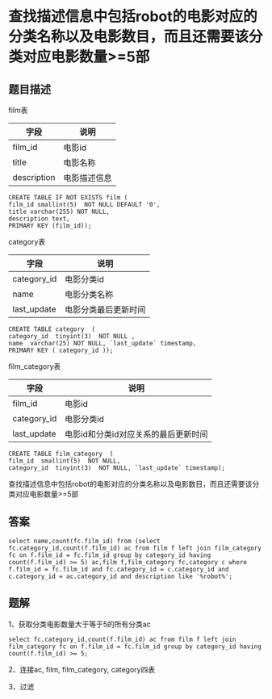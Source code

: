 <!--
 * @Author: your name
 * @Date: 2020-09-21 17:24:24
 * @LastEditTime: 2020-09-27 11:57:42
 * @LastEditors: your name
 * @Description: In User Settings Edit
 * @FilePath: \database-sql-combat\28.查找描述信息中包括robot的电影对应的分类名称以及电影数目.md
-->
# 查找描述信息中包括robot的电影对应的分类名称以及电影数目，而且还需要该分类对应电影数量>=5部

## 题目描述

film表

| 字段        | 说明         |
| ----------- | ------------ |
| film_id     | 电影id       |
| title       | 电影名称     |
| description | 电影描述信息 |

``` mysql
CREATE TABLE IF NOT EXISTS film (
film_id smallint(5)  NOT NULL DEFAULT '0',
title varchar(255) NOT NULL,
description text,
PRIMARY KEY (film_id));
```

category表

| 字段        | 说明                 |
| ----------- | -------------------- |
| category_id | 电影分类id           |
| name        | 电影分类名称         |
| last_update | 电影分类最后更新时间 |

``` mysql
CREATE TABLE category  (
category_id  tinyint(3)  NOT NULL ,
name  varchar(25) NOT NULL, `last_update` timestamp,
PRIMARY KEY ( category_id ));
```

film_category表

| 字段        | 说明                                 |
| ----------- | ------------------------------------ |
| film_id     | 电影id                               |
| category_id | 电影分类id                           |
| last_update | 电影id和分类id对应关系的最后更新时间 |

``` mysql
CREATE TABLE film_category  (
film_id  smallint(5)  NOT NULL,
category_id  tinyint(3)  NOT NULL, `last_update` timestamp);
```

查找描述信息中包括robot的电影对应的分类名称以及电影数目，而且还需要该分类对应电影数量>=5部

## 答案

``` mysql
select name,count(fc.film_id) from (select fc.category_id,count(f.film_id) ac from film f left join film_category fc on f.film_id = fc.film_id group by category_id having count(f.film_id) >= 5) ac,film f,film_category fc,category c where f.film_id = fc.film_id and fc.category_id = c.category_id and c.category_id = ac.category_id and description like '%robot%';
```

## 题解

1、获取分类电影数量大于等于5的所有分类ac

``` mysql
select fc.category_id,count(f.film_id) ac from film f left join film_category fc on f.film_id = fc.film_id group by category_id having count(f.film_id) >= 5;
```

2、连接ac, film, film_category, category四表

3、过滤
